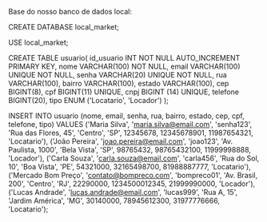 Base do nosso banco de dados local:

CREATE DATABASE local_market;

USE local_market;

CREATE TABLE usuario(
id_usuario INT NOT NULL AUTO_INCREMENT PRIMARY KEY,
nome VARCHAR(100) NOT NULL,
email VARCHAR(100) UNIQUE NOT NULL,
senha VARCHAR(20) UNIQUE NOT NULL,
rua VARCHAR(100),
bairro VARCHAR(100),
estado VARCHAR(100),
cep BIGINT(8),
cpf BIGINT(11) UNIQUE,
cnpj BIGINT (14) UNIQUE,
telefone BIGINT(20),
tipo ENUM ('Locatario', 'Locador')
);

INSERT INTO usuario (nome, email, senha, rua, bairro, estado, cep, cpf, telefone, tipo)
VALUES 
('Maria Silva', 'maria.silva@email.com', 'senha123', 'Rua das Flores, 45', 'Centro', 'SP', 12345678, 12345678901, 11987654321, 'Locatario'),
('João Pereira', 'joao.pereira@email.com', 'joao123', 'Av. Paulista, 1000', 'Bela Vista', 'SP', 98765432, 98765432100, 11999998888, 'Locador'),
('Carla Souza', 'carla.souza@email.com', 'carla456', 'Rua do Sol, 10', 'Boa Vista', 'PE', 54321000, 32165498700, 81988887777, 'Locatario'),
('Mercado Bom Preço', 'contato@bompreco.com', 'bompreco01', 'Av. Brasil, 200', 'Centro', 'RJ', 22290000, 1234500012345, 21999990000, 'Locador'),
('Lucas Andrade', 'lucas.andrade@email.com', 'lucas999', 'Rua A, 15', 'Jardim América', 'MG', 30140000, 78945612300, 31977776666, 'Locatario');
